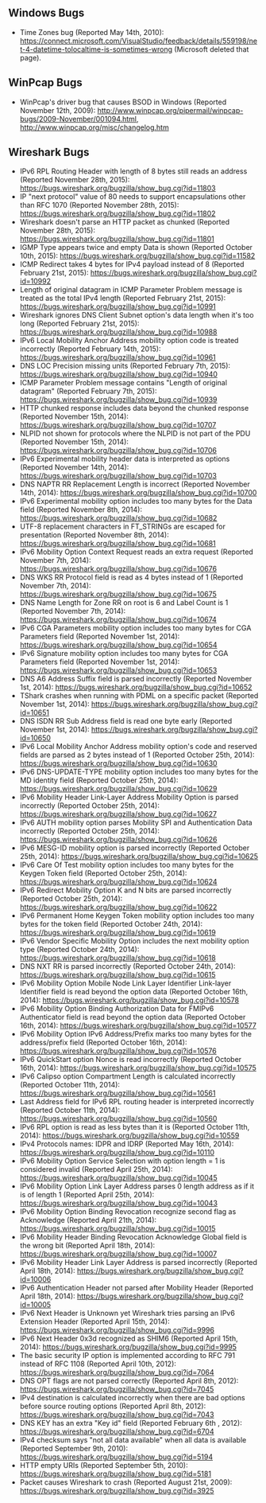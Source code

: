 ## Windows Bugs
* Time Zones bug (Reported May 14th, 2010): https://connect.microsoft.com/VisualStudio/feedback/details/559198/net-4-datetime-tolocaltime-is-sometimes-wrong (Microsoft deleted that page).

## WinPcap Bugs
* WinPcap's driver bug that causes BSOD in Windows (Reported November 12th, 2009): <http://www.winpcap.org/pipermail/winpcap-bugs/2009-November/001094.html>, <http://www.winpcap.org/misc/changelog.htm>

## Wireshark Bugs
* IPv6 RPL Routing Header with length of 8 bytes still reads an address (Reported November 28th, 2015): <https://bugs.wireshark.org/bugzilla/show_bug.cgi?id=11803>
* IP "next protocol" value of 80 needs to support encapsulations other than RFC 1070 (Reported November 28th, 2015): <https://bugs.wireshark.org/bugzilla/show_bug.cgi?id=11802>
* Wireshark doesn't parse an HTTP packet as chunked (Reported November 28th, 2015): <https://bugs.wireshark.org/bugzilla/show_bug.cgi?id=11801>
* IGMP Type appears twice and empty Data is shown (Reported October 10th, 2015): <https://bugs.wireshark.org/bugzilla/show_bug.cgi?id=11582>
* ICMP Redirect takes 4 bytes for IPv4 payload instead of 8 (Reported February 21st, 2015): <https://bugs.wireshark.org/bugzilla/show_bug.cgi?id=10992>
* Length of original datagram in ICMP Parameter Problem message is treated as the total IPv4 length (Reported February 21st, 2015): <https://bugs.wireshark.org/bugzilla/show_bug.cgi?id=10991>
* Wireshark ignores DNS Client Subnet option's data length when it's too long (Reported February 21st, 2015): <https://bugs.wireshark.org/bugzilla/show_bug.cgi?id=10988>
* IPv6 Local Mobility Anchor Address mobility option code is treated incorrectly (Reported February 14th, 2015): <https://bugs.wireshark.org/bugzilla/show_bug.cgi?id=10961>
* DNS LOC Precision missing units (Reported February 7th, 2015): <https://bugs.wireshark.org/bugzilla/show_bug.cgi?id=10940>
* ICMP Parameter Problem message contains "Length of original datagram" (Reported February 7th, 2015): <https://bugs.wireshark.org/bugzilla/show_bug.cgi?id=10939>
* HTTP chunked response includes data beyond the chunked response (Reported November 15th, 2014): <https://bugs.wireshark.org/bugzilla/show_bug.cgi?id=10707>
* NLPID not shown for protocols where the NLPID is not part of the PDU (Reported November 15th, 2014): <https://bugs.wireshark.org/bugzilla/show_bug.cgi?id=10706>
* IPv6 Experimental mobility header data is interpreted as options (Reported November 14th, 2014): <https://bugs.wireshark.org/bugzilla/show_bug.cgi?id=10703>
* DNS NAPTR RR Replacement Length is incorrect (Reported November 14th, 2014): <https://bugs.wireshark.org/bugzilla/show_bug.cgi?id=10700>
* IPv6 Experimental mobility option includes too many bytes for the Data field (Reported November 8th, 2014): <https://bugs.wireshark.org/bugzilla/show_bug.cgi?id=10682>
* UTF-8 replacement characters in FT_STRINGs are escaped for presentation (Reported November 8th, 2014): <https://bugs.wireshark.org/bugzilla/show_bug.cgi?id=10681>
* IPv6 Mobility Option Context Request reads an extra request (Reported November 7th, 2014): <https://bugs.wireshark.org/bugzilla/show_bug.cgi?id=10676>
* DNS WKS RR Protocol field is read as 4 bytes instead of 1 (Reported November 7th, 2014): <https://bugs.wireshark.org/bugzilla/show_bug.cgi?id=10675>
* DNS Name Length for Zone RR on root is 6 and Label Count is 1 (Reported November 7th, 2014): <https://bugs.wireshark.org/bugzilla/show_bug.cgi?id=10674>
* IPv6 CGA Parameters mobility option includes too many bytes for CGA Parameters field (Reported November 1st, 2014): <https://bugs.wireshark.org/bugzilla/show_bug.cgi?id=10654>
* IPv6 Signature mobility option includes too many bytes for CGA Parameters field (Reported November 1st, 2014): <https://bugs.wireshark.org/bugzilla/show_bug.cgi?id=10653>
* DNS A6 Address Suffix field is parsed incorrectly (Reported November 1st, 2014): <https://bugs.wireshark.org/bugzilla/show_bug.cgi?id=10652>
* TShark crashes when running with PDML on a specific packet (Reported November 1st, 2014): <https://bugs.wireshark.org/bugzilla/show_bug.cgi?id=10651>
* DNS ISDN RR Sub Address field is read one byte early (Reported November 1st, 2014): <https://bugs.wireshark.org/bugzilla/show_bug.cgi?id=10650>
* IPv6 Local Mobility Anchor Address mobility option's code and reserved fields are parsed as 2 bytes instead of 1 (Reported October 25th, 2014): <https://bugs.wireshark.org/bugzilla/show_bug.cgi?id=10630>
* IPv6 DNS-UPDATE-TYPE mobility option includes too many bytes for the MD identity field (Reported October 25th, 2014): <https://bugs.wireshark.org/bugzilla/show_bug.cgi?id=10629>
* IPv6 Mobility Header Link-Layer Address Mobility Option is parsed incorrectly (Reported October 25th, 2014): <https://bugs.wireshark.org/bugzilla/show_bug.cgi?id=10627>
* IPv6 AUTH mobility option parses Mobility SPI and Authentication Data incorrectly (Reported October 25th, 2014): <https://bugs.wireshark.org/bugzilla/show_bug.cgi?id=10626>
* IPv6 MESG-ID mobility option is parsed incorrectly (Reported October 25th, 2014): <https://bugs.wireshark.org/bugzilla/show_bug.cgi?id=10625>
* IPv6 Care Of Test mobility option includes too many bytes for the Keygen Token field (Reported October 25th, 2014): <https://bugs.wireshark.org/bugzilla/show_bug.cgi?id=10624>
* IPv6 Redirect Mobility Option K and N bits are parsed incorrectly (Reported October 25th, 2014): <https://bugs.wireshark.org/bugzilla/show_bug.cgi?id=10622>
* IPv6 Permanent Home Keygen Token mobility option includes too many bytes for the token field (Reported October 24th, 2014): <https://bugs.wireshark.org/bugzilla/show_bug.cgi?id=10619>
* IPv6 Vendor Specific Mobility Option includes the next mobility option type (Reported October 24th, 2014): <https://bugs.wireshark.org/bugzilla/show_bug.cgi?id=10618>
* DNS NXT RR is parsed incorrectly (Reported October 24th, 2014): <https://bugs.wireshark.org/bugzilla/show_bug.cgi?id=10615>
* IPv6 Mobility Option Mobile Node Link Layer Identifier Link-layer Identifier field is read beyond the option data (Reported October 16th, 2014): <https://bugs.wireshark.org/bugzilla/show_bug.cgi?id=10578>
* IPv6 Mobility Option Binding Authorization Data for FMIPv6 Authenticator field is read beyond the option data (Reported October 16th, 2014): <https://bugs.wireshark.org/bugzilla/show_bug.cgi?id=10577>
* IPv6 Mobility Option IPv6 Address/Prefix marks too many bytes for the address/prefix field (Reported October 16th, 2014): <https://bugs.wireshark.org/bugzilla/show_bug.cgi?id=10576>
* IPv6 QuickStart option Nonce is read incorrectly (Reported October 16th, 2014): <https://bugs.wireshark.org/bugzilla/show_bug.cgi?id=10575>
* IPv6 Calipso option Compartment Length is calculated incorrectly (Reported October 11th, 2014): <https://bugs.wireshark.org/bugzilla/show_bug.cgi?id=10561>
* Last Address field for IPv6 RPL routing header is interpreted incorrectly (Reported October 11th, 2014): <https://bugs.wireshark.org/bugzilla/show_bug.cgi?id=10560>
* IPv6 RPL option is read as less bytes than it is (Reported October 11th, 2014): <https://bugs.wireshark.org/bugzilla/show_bug.cgi?id=10559>
* IPv4 Protocols names: IDPR and IDRP (Reported May 16th, 2014): <https://bugs.wireshark.org/bugzilla/show_bug.cgi?id=10110>
* IPv6 Mobility Option Service Selection with option length = 1 is considered invalid (Reported April 25th, 2014): <https://bugs.wireshark.org/bugzilla/show_bug.cgi?id=10045>
* IPv6 Mobility Option Link Layer Address parses 0 length address as if it is of length 1 (Reported April 25th, 2014): <https://bugs.wireshark.org/bugzilla/show_bug.cgi?id=10043>
* IPv6 Mobility Option Binding Revocation recognize second flag as Acknowledge (Reported April 21th, 2014): <https://bugs.wireshark.org/bugzilla/show_bug.cgi?id=10015>
* IPv6 Mobility Header Binding Revocation Acknowledge Global field is the wrong bit (Reported April 18th, 2014): <https://bugs.wireshark.org/bugzilla/show_bug.cgi?id=10007>
* IPv6 Mobility Header Link Layer Address is parsed incorrectly (Reported April 18th, 2014): <https://bugs.wireshark.org/bugzilla/show_bug.cgi?id=10006>
* IPv6 Authentication Header not parsed after Mobility Header (Reported April 18th, 2014): <https://bugs.wireshark.org/bugzilla/show_bug.cgi?id=10005>
* IPv6 Next Header is Unknown yet Wireshark tries parsing an IPv6 Extension Header (Reported April 15th, 2014): <https://bugs.wireshark.org/bugzilla/show_bug.cgi?id=9996>
* IPv6 Next Header 0x3d recognized as SHIM6 (Reported April 15th, 2014): <https://bugs.wireshark.org/bugzilla/show_bug.cgi?id=9995>
* The basic security IP option is implemented according to RFC 791 instead of RFC 1108 (Reported April 10th, 2012): <https://bugs.wireshark.org/bugzilla/show_bug.cgi?id=7064>
* DNS OPT flags are not parsed correctly (Reported April 8th, 2012): <https://bugs.wireshark.org/bugzilla/show_bug.cgi?id=7045>
* IPv4 destination is calculated incorrectly when there are bad options before source routing options (Reported April 8th, 2012): <https://bugs.wireshark.org/bugzilla/show_bug.cgi?id=7043>
* DNS KEY has an extra "Key id" field (Reported February 6th , 2012): <https://bugs.wireshark.org/bugzilla/show_bug.cgi?id=6704>
* IPv4 checksum says "not all data available" when all data is available (Reported September 9th, 2010): <https://bugs.wireshark.org/bugzilla/show_bug.cgi?id=5194>
* HTTP empty URIs (Reported September 5th, 2010): <https://bugs.wireshark.org/bugzilla/show_bug.cgi?id=5181>
* Packet causes Wireshark to crash (Reported August 21st, 2009): <https://bugs.wireshark.org/bugzilla/show_bug.cgi?id=3925>